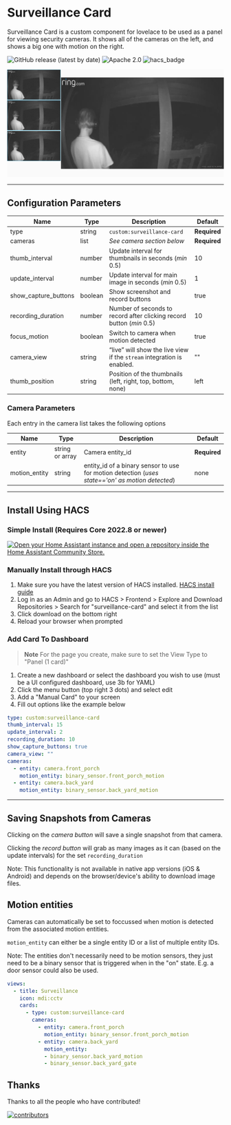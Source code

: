 # Surveillance Card

Surveillance Card is a custom component for lovelace to be used as a panel for viewing security cameras. It shows all of the cameras on the left, and shows a big one with motion on the right.

![GitHub release (latest by date)](https://img.shields.io/github/v/release/custom-cards/surveillance-card?color=green&display_name=tag&style=for-the-badge)
![Apache 2.0](https://img.shields.io/github/license/custom-cards/surveillance-card?color=blue&style=for-the-badge)
![hacs_badge](https://img.shields.io/badge/HACS-Default-blue.svg?style=for-the-badge)

![Screenshot](/surveillancecard.png)

---

## Configuration Parameters

| Name | Type | Description | Default
| ---- | ---- | ----------- | -------
| type | string | `custom:surveillance-card` | **Required**
| cameras | list | _See camera section below_ | **Required**
| thumb_interval | number | Update interval for thumbnails in seconds (_min_ 0.5) | 10
| update_interval | number | Update interval for main image in seconds (_min_ 0.5) | 1
| show_capture_buttons | boolean | Show screenshot and record buttons | true
| recording_duration | number | Number of seconds to record after clicking record button (_min_ 0.5) | 10
| focus_motion | boolean | Switch to camera when motion detected | true
| camera_view | string | “live” will show the live view if  the `stream` integration is enabled. | ""
| thumb_position | string | Position of the thumbnails (left, right, top, bottom, none) | left

### Camera Parameters

Each entry in the camera list takes the following options

| Name | Type | Description | Default
| ---- | ---- | ----------- | -------
| entity | string or array | Camera entity_id | **Required**
| motion_entity | string | entity_id of a binary sensor to use for motion detection (_uses state=='on' as motion detected_) | none

---

## Install Using HACS

### Simple Install (Requires Core 2022.8 or newer)

[![Open your Home Assistant instance and open a repository inside the Home Assistant Community Store.](https://img.shields.io/badge/HACS-Install-blue?style=for-the-badge)](https://my.home-assistant.io/redirect/hacs_repository/?owner=custom-cards&repository=custom-cards%2Fsurveillance-card)

### Manually Install through HACS

1. Make sure you have the latest version of HACS installed. [HACS install guide](https://hacs.xyz/docs/setup/prerequisites)
2. Log in as an Admin and go to HACS > Frontend > Explore and Download Repositories > Search for "surveillance-card" and select it from the list
3. Click download on the bottom right
4. Reload your browser when prompted

### Add Card To Dashboard

> **Note** For the page you create, make sure to set the View Type to "Panel (1 card)"

1. Create a new dashboard or select the dashboard you wish to use (must be a UI configured dashboard, use 3b for YAML)
2. Click the menu button (top right 3 dots) and select edit
3. Add a "Manual Card" to your screen
4. Fill out options like the example below

```yaml
type: custom:surveillance-card
thumb_interval: 15
update_interval: 2
recording_duration: 10
show_capture_buttons: true
camera_view: ""
cameras:
  - entity: camera.front_porch
    motion_entity: binary_sensor.front_porch_motion
  - entity: camera.back_yard
    motion_entity: binary_sensor.back_yard_motion
```

---

## Saving Snapshots from Cameras

Clicking on the _camera button_ will save a single snapshot from that camera.

Clicking the _record button_ will grab as many images as it can (based on the update intervals) for the set `recording_duration`

Note: This functionality is not available in native app versions (iOS & Android) and depends on the browser/device's ability to download image files.

## Motion entities

Cameras can automatically be set to foccussed when motion is detected from the associated motion entities.

`motion_entity` can either be a single entity ID or a list of multiple entity IDs.

Note: The entities don't necessarily need to be motion sensors, they just need to be a binary sensor that is triggered when in the "on" state. E.g. a door sensor could also be used.

```yaml
views:
  - title: Surveillance
    icon: mdi:cctv
    cards:
      - type: custom:surveillance-card
        cameras:
          - entity: camera.front_porch
            motion_entity: binary_sensor.front_porch_motion
          - entity: camera.back_yard
            motion_entity:
            - binary_sensor.back_yard_motion
            - binary_sensor.back_yard_gate

```

## Thanks

Thanks to all the people who have contributed!

[![contributors](https://contributors-img.web.app/image?repo=custom-cards/surveillance-card)](https://github.com/custom-cards/surveillance-card/graphs/contributors)

